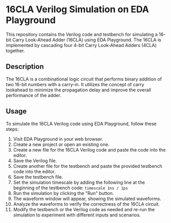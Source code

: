 # 16CLA Verilog Simulation on EDA Playground
This repository contains the Verilog code and testbench for simulating a 16-bit Carry Look-Ahead Adder (16CLA) using EDA Playground. The 16CLA is implemented by cascading four 4-bit Carry Look-Ahead Adders (4CLA) together.

## Description
The 16CLA is a combinational logic circuit that performs binary addition of two 16-bit numbers with a carry-in. It utilizes the concept of carry lookahead to minimize the propagation delay and improve the overall performance of the adder.

## Usage
To simulate the 16CLA Verilog code using EDA Playground, follow these steps:
1. Visit EDA Playground in your web browser.
2. Create a new project or open an existing one.
3. Create a new file for the 16CLA Verilog code and paste the code into the editor.
4. Save the Verilog file.
5. Create another file for the testbench and paste the provided testbench code into the editor.
6. Save the testbench file.
7. Set the simulation timescale by adding the following line at the beginning of the testbench code:
`timescale 1ns / 1ps`
8. Run the simulation by clicking the "Run" button.
9. The waveform window will appear, showing the simulated waveforms.
10. Analyze the waveforms to verify the correctness of the 16CLA circuit.
11. Modify the testbench or the Verilog code as needed and re-run the simulation to experiment with different inputs and scenarios.
